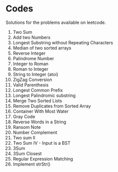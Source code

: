 # Codes

Solutions for the problems available on leetcode.

1. Two Sum
2. Add two Numbers
3. Longest Substring without Repeating Characters
4. Median of two sorted arrays
5. Reverse Integer
6. Palindrome Number
7. Integer to Roman
8. Roman to Integer
9. String to Integer (atoi)
10. ZigZag Conversion
11. Valid Parenthesis
12. Longest Common Prefix
13. Longest Palindromic substring
14. Merge Two Sorted Lists
15. Remove Duplicates from Sorted Array
16. Container With Most Water
17. Gray Code
18. Reverse Words in a String
19. Ransom Note
20. Number Complement
21. Two sum II
22. Two Sum IV - Input is a BST
23. 3Sum
24. 3Sum Closest
25. Regular Expression Matching
26. Implement strStr()